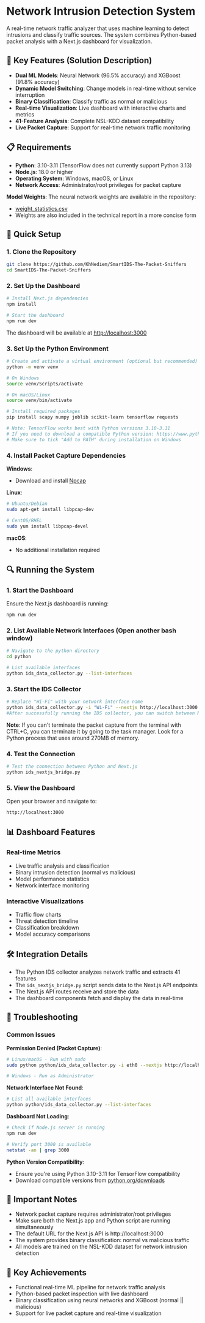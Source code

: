 # Network Intrusion Detection System

A real-time network traffic analyzer that uses machine learning to detect intrusions and classify traffic sources. The system combines Python-based packet analysis with a Next.js dashboard for visualization.

## 🌟 Key Features (Solution Description)

- **Dual ML Models**: Neural Network (96.5% accuracy) and XGBoost (91.8% accuracy)
- **Dynamic Model Switching**: Change models in real-time without service interruption
- **Binary Classification**: Classify traffic as normal or malicious
- **Real-time Visualization**: Live dashboard with interactive charts and metrics
- **41-Feature Analysis**: Complete NSL-KDD dataset compatibility
- **Live Packet Capture**: Support for real-time network traffic monitoring

## 📋 Requirements

- **Python**: 3.10-3.11 (TensorFlow does not currently support Python 3.13)
- **Node.js**: 18.0 or higher
- **Operating System**: Windows, macOS, or Linux
- **Network Access**: Administrator/root privileges for packet capture


**Model Weights**: The neural network weights are available in the repository:
- [weight_statistics.csv](https://github.com/KhNediem/SmartIDS-The-Packet-Sniffers/blob/master/weight_statistics.csv)
- Weights are also included in the technical report in a more concise form

## 🚀 Quick Setup

### 1. Clone the Repository

```bash
git clone https://github.com/KhNediem/SmartIDS-The-Packet-Sniffers
cd SmartIDS-The-Packet-Sniffers
```

### 2. Set Up the Dashboard

```bash
# Install Next.js dependencies
npm install

# Start the dashboard
npm run dev
```

The dashboard will be available at [http://localhost:3000](http://localhost:3000)

### 3. Set Up the Python Environment

```bash
# Create and activate a virtual environment (optional but recommended)
python -m venv venv

# On Windows
source venv/Scripts/activate

# On macOS/Linux
source venv/bin/activate

# Install required packages
pip install scapy numpy joblib scikit-learn tensorflow requests

# Note: TensorFlow works best with Python versions 3.10-3.11
# If you need to download a compatible Python version: https://www.python.org/downloads/
# Make sure to tick "Add to PATH" during installation on Windows
```

### 4. Install Packet Capture Dependencies

**Windows**:
- Download and install [Npcap](https://npcap.com/)

**Linux**:
```bash
# Ubuntu/Debian
sudo apt-get install libpcap-dev

# CentOS/RHEL
sudo yum install libpcap-devel
```

**macOS**:
- No additional installation required

## 🔍 Running the System

### 1. Start the Dashboard

Ensure the Next.js dashboard is running:

```bash
npm run dev
```

### 2. List Available Network Interfaces (Open another bash window)

```bash
# Navigate to the python directory
cd python

# List available interfaces
python ids_data_collector.py --list-interfaces
```

### 3. Start the IDS Collector 

```bash
# Replace "Wi-Fi" with your network interface name
python ids_data_collector.py -i "Wi-Fi" --nextjs http://localhost:3000
#After successfully running the IDS collector, you can switch between ML models in the dashboard on the top of the page
```


**Note**: If you can't terminate the packet capture from the terminal with CTRL+C, you can terminate it by going to the task manager. Look for a Python process that uses around 270MB of memory.

### 4. Test the Connection

```bash
# Test the connection between Python and Next.js
python ids_nextjs_bridge.py
```

### 5. View the Dashboard

Open your browser and navigate to:

```
http://localhost:3000
```


## 📊 Dashboard Features

### Real-time Metrics
- Live traffic analysis and classification
- Binary intrusion detection (normal vs malicious)
- Model performance statistics
- Network interface monitoring

### Interactive Visualizations
- Traffic flow charts
- Threat detection timeline
- Classification breakdown
- Model accuracy comparisons

## 🛠️ Integration Details

- The Python IDS collector analyzes network traffic and extracts 41 features
- The `ids_nextjs_bridge.py` script sends data to the Next.js API endpoints
- The Next.js API routes receive and store the data
- The dashboard components fetch and display the data in real-time

## 🔧 Troubleshooting

### Common Issues

**Permission Denied (Packet Capture)**:
```bash
# Linux/macOS - Run with sudo
sudo python python/ids_data_collector.py -i eth0 --nextjs http://localhost:3000

# Windows - Run as Administrator
```

**Network Interface Not Found**:
```bash
# List all available interfaces
python python/ids_data_collector.py --list-interfaces
```

**Dashboard Not Loading**:
```bash
# Check if Node.js server is running
npm run dev

# Verify port 3000 is available
netstat -an | grep 3000
```

**Python Version Compatibility**:
- Ensure you're using Python 3.10-3.11 for TensorFlow compatibility
- Download compatible versions from [python.org/downloads](https://www.python.org/downloads/)

## 📝 Important Notes

- Network packet capture requires administrator/root privileges
- Make sure both the Next.js app and Python script are running simultaneously
- The default URL for the Next.js API is http://localhost:3000
- The system provides binary classification: normal vs malicious traffic
- All models are trained on the NSL-KDD dataset for network intrusion detection

## 🎯 Key Achievements

- Functional real-time ML pipeline for network traffic analysis
- Python-based packet inspection with live dashboard
- Binary classification using neural networks and XGBoost (normal || malicious)
- Support for live packet capture and real-time visualization
